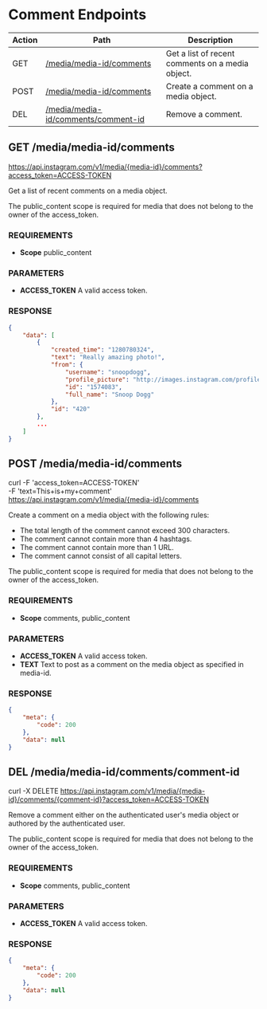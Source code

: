 # Comment Endpoints

Action | Path | Description
--- | --- | ---
GET | [/media/media-id/comments](#GET-/media/media-id/comments) | Get a list of recent comments on a media object.
POST | [/media/media-id/comments](#POST-/media/media-id/comments) | Create a comment on a media object.
DEL | [/media/media-id/comments/comment-id](#DEL-/media/media-id/comments/comment-id) | Remove a comment.

## GET /media/media-id/comments

https://api.instagram.com/v1/media/{media-id}/comments?access_token=ACCESS-TOKEN

Get a list of recent comments on a media object.

The public_content scope is required for media that does not belong to the owner of the access_token.

### REQUIREMENTS

+ **Scope** public_content

### PARAMETERS

+ **ACCESS_TOKEN** A valid access token.

### RESPONSE

```json
{
    "data": [
        {
            "created_time": "1280780324",
            "text": "Really amazing photo!",
            "from": {
                "username": "snoopdogg",
                "profile_picture": "http://images.instagram.com/profiles/profile_16_75sq_1305612434.jpg",
                "id": "1574083",
                "full_name": "Snoop Dogg"
            },
            "id": "420"
        },
        ...
    ]
}
```

## POST /media/media-id/comments

curl -F 'access_token=ACCESS-TOKEN' \
     -F 'text=This+is+my+comment' \
     https://api.instagram.com/v1/media/{media-id}/comments

Create a comment on a media object with the following rules:

+ The total length of the comment cannot exceed 300 characters.
+ The comment cannot contain more than 4 hashtags.
+ The comment cannot contain more than 1 URL.
+ The comment cannot consist of all capital letters.

The public_content scope is required for media that does not belong to the owner of the access_token.

### REQUIREMENTS

+ **Scope** comments, public_content

### PARAMETERS

+ **ACCESS_TOKEN** A valid access token.
+ **TEXT** Text to post as a comment on the media object as specified in media-id.

### RESPONSE

```json
{
    "meta": {
        "code": 200
    }, 
    "data": null
}
```

## DEL /media/media-id/comments/comment-id

curl -X DELETE https://api.instagram.com/v1/media/{media-id}/comments/{comment-id}?access_token=ACCESS-TOKEN

Remove a comment either on the authenticated user's media object or authored by the authenticated user.

The public_content scope is required for media that does not belong to the owner of the access_token.

### REQUIREMENTS

+ **Scope** comments, public_content

### PARAMETERS

+ **ACCESS_TOKEN** A valid access token.

### RESPONSE

```json
{
    "meta": {
        "code": 200
    }, 
    "data": null
}
```
